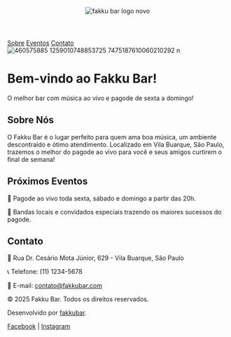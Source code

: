 <!DOCTYPE html>
<html lang="pt-br">
<head>
    <meta charset="UTF-8">
    <meta name="viewport" content="width=device-width, initial-scale=1.0">
    <meta name="description" content="Fakku Bar - O melhor bar com música ao vivo e pagode em São Paulo.">
    <meta name="keywords" content="Fakku Bar, música, pagode, eventos, São Paulo">
    <title>Fakku Bar</title>
    <style>
        /* Existing styles here */
        @media (max-width: 600px) {
            nav a {
                margin: 0 10px;
            }
            .banner img {
                max-width: 100%;
            }
        }
    </style>
</head>
<body>
    <header>
        <img src="https://https://github.com/FakkuBar/Fakku-Bar/blob/main/fakku%20bar%20logo%20novo.jpg?raw=true" alt="fakku bar logo novo">
    </header>
    <nav>
        <a href="#sobre">Sobre</a>
        <a href="#eventos">Eventos</a>
        <a href="#contato">Contato</a>
    </nav>
    <main>
        <div class="banner">
            <img src="https://460575885_1259010748853725_7475187610060210292_n.jpg" alt="460575885 1259010748853725 7475187610060210292 n">
            <h1>Bem-vindo ao Fakku Bar!</h1>
            <p>O melhor bar com música ao vivo e pagode de sexta a domingo!</p>
        </div>
        <div class="content">
            <section id="sobre">
                <h2>Sobre Nós</h2>
                <p>O Fakku Bar é o lugar perfeito para quem ama boa música, um ambiente descontraído e ótimo atendimento. Localizado em Vila Buarque, São Paulo, trazemos o melhor do pagode ao vivo para você e seus amigos curtirem o final de semana!</p>
            </section>
            <section id="eventos">
                <h2>Próximos Eventos</h2>
                <p>🎵 Pagode ao vivo toda sexta, sábado e domingo a partir das 20h.</p>
                <p>🎤 Bandas locais e convidados especiais trazendo os maiores sucessos do pagode.</p>
            </section>
            <section id="contato">
                <h2>Contato</h2>
                <p>📍 Rua Dr. Cesário Mota Júnior, 629 - Vila Buarque, São Paulo</p>
                <p>📞 Telefone: (11) 1234-5678</p>
                <p>📧 E-mail: <a href="mailto:contato@fakkubar.com">contato@fakkubar.com</a></p>
            </section>
        </div>
    </main>
    <footer>
        <p>&copy; 2025 Fakku Bar. Todos os direitos reservados.</p>
        <p>Desenvolvido por <a href="mailto:fakkubar@exemplo.com">fakkubar</a>.</p>
        <div>
            <a href="https://facebook.com/fakkubar" target="_blank">Facebook</a> | 
            <a href="https://instagram.com/fakkubar" target="_blank">Instagram</a>
        </div>
    </footer>
</body>
</html>
